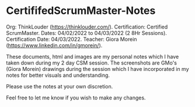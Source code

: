 # CertififedScrumMaster-Notes
Org: ThinkLouder (https://thinklouder.com/).
Certification: Certified ScrumMaster.
Dates: 04/02/2022 to 04/03/2022 (2 8Hr Sessions).
Certification Date: 04/03/2022.
Teacher: Giora Morein (https://www.linkedin.com/in/gmorein/).

These documents, html and images are my personal notes which I have taken down during my 2 day CSM session. The screenshots are GMo's (Giora Morein) drawings during the session which I have incorporated in my notes for better visuals and understanding. 

Please use the notes at your own discretion.

Feel free to let me know if you wish to make any changes.
